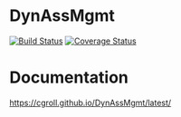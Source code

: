 # DynAssMgmt

[![Build Status](https://travis-ci.org/cgroll/DynAssMgmt.svg?branch=master)](https://travis-ci.org/cgroll/DynAssMgmt)
[![Coverage Status](https://coveralls.io/repos/github/cgroll/DynAssMgmt/badge.svg?branch=master)](https://coveralls.io/github/cgroll/DynAssMgmt?branch=master)

# Documentation

https://cgroll.github.io/DynAssMgmt/latest/

